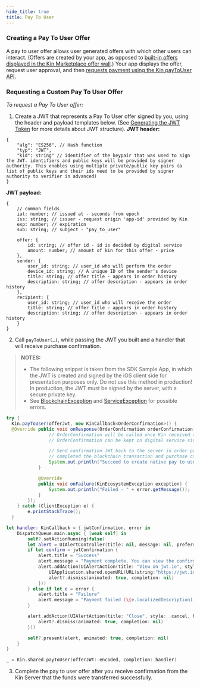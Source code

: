 ```yaml
---
hide_title: true
title: Pay To User
---
```


### Creating a Pay To User Offer ###

A pay to user offer allows user generated offers with which other users can interact.
(Offers are created by your app, as opposed to [built-in offers displayed in the Kin Marketplace offer wall](api/NATIVE_SPEND.md#adding-a-custom-spend-offer-to-the-kin-marketplace-offer-wall).)
Your app displays the offer, request user approval, and then [requests payment using the Kin payToUser API](api/#requesting-a-custom-pay-to-user-offer).

### Requesting a Custom Pay To User Offer ###

*To request a Pay To User offer:*

1.	Create a JWT that represents a Pay To User offer signed by you, using the header and payload templates below. (See [Generating the JWT Token](api/README.md#generating-the-jwt-token) for more details about JWT structure).
**JWT header:**
```
{
    "alg": "ES256", // Hash function
    "typ": "JWT",
    "kid": string" // identifier of the keypair that was used to sign the JWT. identifiers and public keys will be provided by signer authority. This enables using multiple private/public key pairs (a list of public keys and their ids need to be provided by signer authority to verifier in advanced)
}
```

**JWT payload:**
```
{
    // common fields
    iat: number; // issued at - seconds from epoch
    iss: string; // issuer - request origin 'app-id' provided by Kin
    exp: number; // expiration
    sub: string; // subject - "pay_to_user"

    offer: {
        id: string; // offer id - id is decided by digital service
        amount: number; // amount of kin for this offer - price
    },
    sender: {
        user_id: string; // user_id who will perform the order
        device_id: string; // A unique ID of the sender's device
        title: string; // offer title - appears in order history
        description: string; // offer description - appears in order history
    },
    recipient: {
        user_id: string; // user_id who will receive the order
        title: string; // offer title - appears in order history
        description: string; // offer description - appears in order history
    }
}
```

2.	Call `payToUser(…)`, while passing the JWT you built and a handler that will receive purchase confirmation.

> **NOTES:**
> * The following snippet is taken from the SDK Sample App, in which the JWT is created and signed by the iOS client side for presentation purposes only. Do not use this method in production! In production, the JWT must be signed by the server, with a secure private key.
> * See [BlockchainException](api/COMMON_ERRORS.md#blockchainException--Represents-an-error-originated-with-kin-blockchain-error-code-might-be) and [ServiceException](api/COMMON_ERRORS.md#serviceexception---represents-an-error-communicating-with-kin-server-error-code-might-be) for possible errors.
<!--DOCUSAURUS_CODE_TABS-->
<!--Android-->
```java
try {
  Kin.payToUser(offerJwt, new KinCallback<OrderConfirmation>() {
  @Override public void onResponse(OrderConfirmation orderConfirmation) {
                // OrderConfirmation will be called once Kin received the payment transaction from user.
                // OrderConfirmation can be kept on digital service side as a receipt proving user received his Kin.

                // Send confirmation JWT back to the server in order prove that the user
                // completed the blockchain transaction and purchase can be unlocked for this user.
                System.out.println("Succeed to create native pay to user.\n jwtConfirmation: " + orderConfirmation.getJwtConfirmation());
            }

            @Override
            public void onFailure(KinEcosystemException exception) {
                System.out.println("Failed - " + error.getMessage());
            }
        });
    } catch (ClientException e) {
        e.printStackTrace();
  }
```

<!--iOS-->
```swift
let handler: KinCallback = { jwtConfirmation, error in
    DispatchQueue.main.async { [weak self] in
        self?.setActionRunning(false)
        let alert = UIAlertController(title: nil, message: nil, preferredStyle: .alert)
        if let confirm = jwtConfirmation {
            alert.title = "Success"
            alert.message = "Payment complete. You can view the confirmation on jwt.io"
            alert.addAction(UIAlertAction(title: "View on jwt.io", style: .default, handler: { [weak alert] action in
                UIApplication.shared.openURL(URL(string:"https://jwt.io/#debugger-io?token=\(confirm)")!)
                alert?.dismiss(animated: true, completion: nil)
            }))
        } else if let e = error {
            alert.title = "Failure"
            alert.message = "Payment failed (\(e.localizedDescription))"
        }

        alert.addAction(UIAlertAction(title: "Close", style: .cancel, handler: { [weak alert] action in
            alert?.dismiss(animated: true, completion: nil)
        }))

        self?.present(alert, animated: true, completion: nil)
    }
}

_ = Kin.shared.payToUser(offerJWT: encoded, completion: handler)
```
<!--END_DOCUSAURUS_CODE_TABS-->

3.	Complete the pay to user offer after you receive confirmation from the Kin Server that the funds were transferred successfully.
